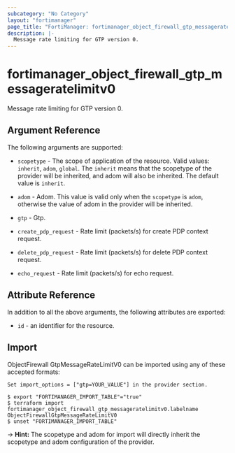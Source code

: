 ```yaml
---
subcategory: "No Category"
layout: "fortimanager"
page_title: "FortiManager: fortimanager_object_firewall_gtp_messageratelimitv0"
description: |-
  Message rate limiting for GTP version 0.
---
```


# fortimanager_object_firewall_gtp_messageratelimitv0
Message rate limiting for GTP version 0.

## Argument Reference


The following arguments are supported:

* `scopetype` - The scope of application of the resource. Valid values: `inherit`, `adom`, `global`. The `inherit` means that the scopetype of the provider will be inherited, and adom will also be inherited. The default value is `inherit`.
* `adom` - Adom. This value is valid only when the `scopetype` is `adom`, otherwise the value of adom in the provider will be inherited.
* `gtp` - Gtp.

* `create_pdp_request` - Rate limit (packets/s) for create PDP context request.
* `delete_pdp_request` - Rate limit (packets/s) for delete PDP context request.
* `echo_request` - Rate limit (packets/s) for echo request.


## Attribute Reference

In addition to all the above arguments, the following attributes are exported:
* `id` - an identifier for the resource.

## Import

ObjectFirewall GtpMessageRateLimitV0 can be imported using any of these accepted formats:
```
Set import_options = ["gtp=YOUR_VALUE"] in the provider section.

$ export "FORTIMANAGER_IMPORT_TABLE"="true"
$ terraform import fortimanager_object_firewall_gtp_messageratelimitv0.labelname ObjectFirewallGtpMessageRateLimitV0
$ unset "FORTIMANAGER_IMPORT_TABLE"
```
-> **Hint:** The scopetype and adom for import will directly inherit the scopetype and adom configuration of the provider.
